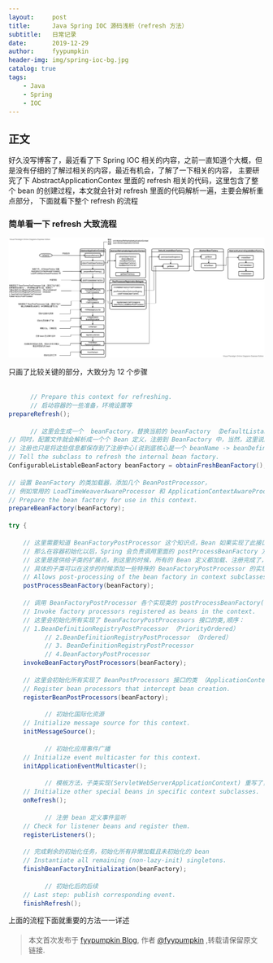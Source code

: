 ```yaml
---
layout:     post
title:      Java Spring IOC 源码浅析（refresh 方法）
subtitle:   日常记录
date:       2019-12-29
author:     fyypumpkin
header-img: img/spring-ioc-bg.jpg
catalog: true
tags:
    - Java
    - Spring
    - IOC
---
```


## 正文

好久没写博客了，最近看了下 Spring IOC 相关的内容，之前一直知道个大概，但是没有仔细的了解过相关的内容，最近有机会，了解了一下相关的内容，
主要研究了下 AbstractApplicationContex 里面的 refresh 相关的代码，这里包含了整个 bean 的创建过程，本文就会针对 refresh 里面的代码解析一遍，主要会解析重点部分，
下面就看下整个 refresh 的流程

### 简单看一下 refresh 大致流程

![](/assets/img/Spring-refresh.png)

只画了比较关键的部分，大致分为 12 个步骤

```java

      // Prepare this context for refreshing.
      // 启动容器的一些准备，环境设置等
prepareRefresh();

      // 这里会生成一个  beanFactory，替换当前的 beanFactory （DefaultListableBeanFactory）
// 同时，配置文件就会解析成一个个 Bean 定义，注册到 BeanFactory 中，当然，这里说的 Bean 还没有初始化，只是配置信息都提取出来了，
// 注册也只是将这些信息都保存到了注册中心(说到底核心是一个 beanName -> beanDefinition 的 map)，
// Tell the subclass to refresh the internal bean factory.
ConfigurableListableBeanFactory beanFactory = obtainFreshBeanFactory();

// 设置 BeanFactory 的类加载器，添加几个 BeanPostProcessor，
// 例如常用的 LoadTimeWeaverAwareProcessor 和 ApplicationContextAwareProcessor 这两个 BeanPostProcessors 就是在这里注册的，而不是在 registerBeanPostProcessors 注册的，
// Prepare the bean factory for use in this context.
prepareBeanFactory(beanFactory);

try {

	// 这里需要知道 BeanFactoryPostProcessor 这个知识点，Bean 如果实现了此接口，
	// 那么在容器初始化以后，Spring 会负责调用里面的 postProcessBeanFactory 方法。
	// 这里是提供给子类的扩展点，到这里的时候，所有的 Bean 定义都加载、注册完成了，但是都还没有初始化
	// 具体的子类可以在这步的时候添加一些特殊的 BeanFactoryPostProcessor 的实现类或做点什么事
	// Allows post-processing of the bean factory in context subclasses.
	postProcessBeanFactory(beanFactory);

	// 调用 BeanFactoryPostProcessor 各个实现类的 postProcessBeanFactory(factory) 方法
	// Invoke factory processors registered as beans in the context.
	// 这里会初始化所有实现了 BeanFactoryPostProcessors 接口的类,顺序：
	// 1.BeanDefinitionRegistryPostProcessor （PriorityOrdered）
          // 2.BeanDefinitionRegistryPostProcessor （Ordered）
          // 3. BeanDefinitionRegistryPostProcessor
          // 4.BeanFactoryPostProcessor
	invokeBeanFactoryPostProcessors(beanFactory);

	// 这里会初始化所有实现了 BeanPostProcessors 接口的类 （ApplicationContextAware 属于 ApplicationContextAwareProcessor，也继承于 BeanPostProcessors 但是这个 processor 会在 prepareBeanFactory 提前注册到 beanFactory 中， LoadTimeWeaverAwareProcessor 同上）
	// Register bean processors that intercept bean creation.
	registerBeanPostProcessors(beanFactory);

          // 初始化国际化资源
	// Initialize message source for this context.
	initMessageSource();

          // 初始化应用事件广播
	// Initialize event multicaster for this context.
	initApplicationEventMulticaster();

          // 模板方法，子类实现(ServletWebServerApplicationContext) 重写了，加了 servlet 容器相关 bean 的初始化
	// Initialize other special beans in specific context subclasses.
	onRefresh();

          // 注册 bean 定义事件监听
	// Check for listener beans and register them.
	registerListeners();

	// 完成剩余的初始化任务，初始化所有非懒加载且未初始化的 bean
	// Instantiate all remaining (non-lazy-init) singletons.
	finishBeanFactoryInitialization(beanFactory);

          // 初始化后的后续
	// Last step: publish corresponding event.
	finishRefresh();

```

上面的流程下面就重要的方法一一详述


####

> 本文首次发布于 [fyypumpkin Blog](http://fyypumpkin.github.io), 作者 [@fyypumpkin](http://github.com/fyypumpkin) ,转载请保留原文链接.